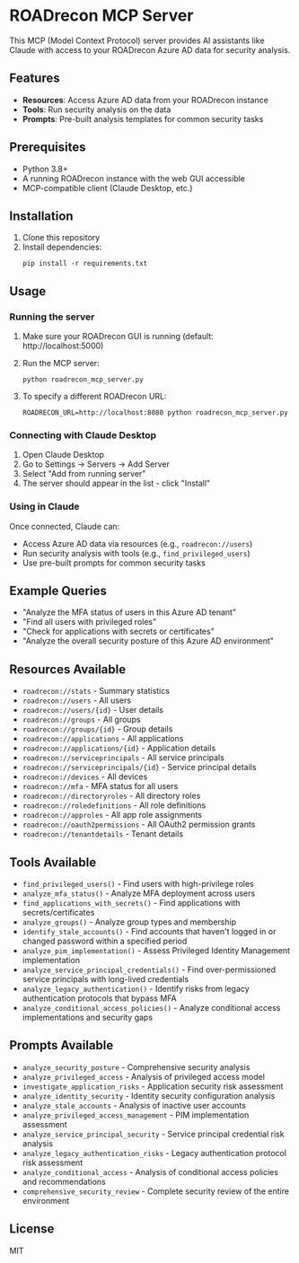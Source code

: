 # ROADrecon MCP Server

This MCP (Model Context Protocol) server provides AI assistants like Claude with access to your ROADrecon Azure AD data for security analysis.

## Features

- **Resources**: Access Azure AD data from your ROADrecon instance
- **Tools**: Run security analysis on the data
- **Prompts**: Pre-built analysis templates for common security tasks

## Prerequisites

- Python 3.8+
- A running ROADrecon instance with the web GUI accessible
- MCP-compatible client (Claude Desktop, etc.)

## Installation

1. Clone this repository
2. Install dependencies:
   ```
   pip install -r requirements.txt
   ```

## Usage

### Running the server

1. Make sure your ROADrecon GUI is running (default: http://localhost:5000)

2. Run the MCP server:
   ```
   python roadrecon_mcp_server.py
   ```

3. To specify a different ROADrecon URL:
   ```
   ROADRECON_URL=http://localhost:8080 python roadrecon_mcp_server.py
   ```

### Connecting with Claude Desktop

1. Open Claude Desktop
2. Go to Settings → Servers → Add Server
3. Select "Add from running server" 
4. The server should appear in the list - click "Install"

### Using in Claude

Once connected, Claude can:
- Access Azure AD data via resources (e.g., `roadrecon://users`)
- Run security analysis with tools (e.g., `find_privileged_users`)
- Use pre-built prompts for common security tasks

## Example Queries

- "Analyze the MFA status of users in this Azure AD tenant"
- "Find all users with privileged roles"
- "Check for applications with secrets or certificates"
- "Analyze the overall security posture of this Azure AD environment"

## Resources Available

- `roadrecon://stats` - Summary statistics
- `roadrecon://users` - All users
- `roadrecon://users/{id}` - User details
- `roadrecon://groups` - All groups
- `roadrecon://groups/{id}` - Group details
- `roadrecon://applications` - All applications
- `roadrecon://applications/{id}` - Application details
- `roadrecon://serviceprincipals` - All service principals
- `roadrecon://serviceprincipals/{id}` - Service principal details
- `roadrecon://devices` - All devices
- `roadrecon://mfa` - MFA status for all users
- `roadrecon://directoryroles` - All directory roles
- `roadrecon://roledefinitions` - All role definitions
- `roadrecon://approles` - All app role assignments
- `roadrecon://oauth2permissions` - All OAuth2 permission grants
- `roadrecon://tenantdetails` - Tenant details

## Tools Available

- `find_privileged_users()` - Find users with high-privilege roles
- `analyze_mfa_status()` - Analyze MFA deployment across users
- `find_applications_with_secrets()` - Find applications with secrets/certificates
- `analyze_groups()` - Analyze group types and membership
- `identify_stale_accounts()` - Find accounts that haven't logged in or changed password within a specified period
- `analyze_pim_implementation()` - Assess Privileged Identity Management implementation
- `analyze_service_principal_credentials()` - Find over-permissioned service principals with long-lived credentials
- `analyze_legacy_authentication()` - Identify risks from legacy authentication protocols that bypass MFA
- `analyze_conditional_access_policies()` - Analyze conditional access implementations and security gaps

## Prompts Available

- `analyze_security_posture` - Comprehensive security analysis
- `analyze_privileged_access` - Analysis of privileged access model
- `investigate_application_risks` - Application security risk assessment
- `analyze_identity_security` - Identity security configuration analysis
- `analyze_stale_accounts` - Analysis of inactive user accounts
- `analyze_privileged_access_management` - PIM implementation assessment
- `analyze_service_principal_security` - Service principal credential risk analysis
- `analyze_legacy_authentication_risks` - Legacy authentication protocol risk assessment
- `analyze_conditional_access` - Analysis of conditional access policies and recommendations
- `comprehensive_security_review` - Complete security review of the entire environment

## License

MIT
